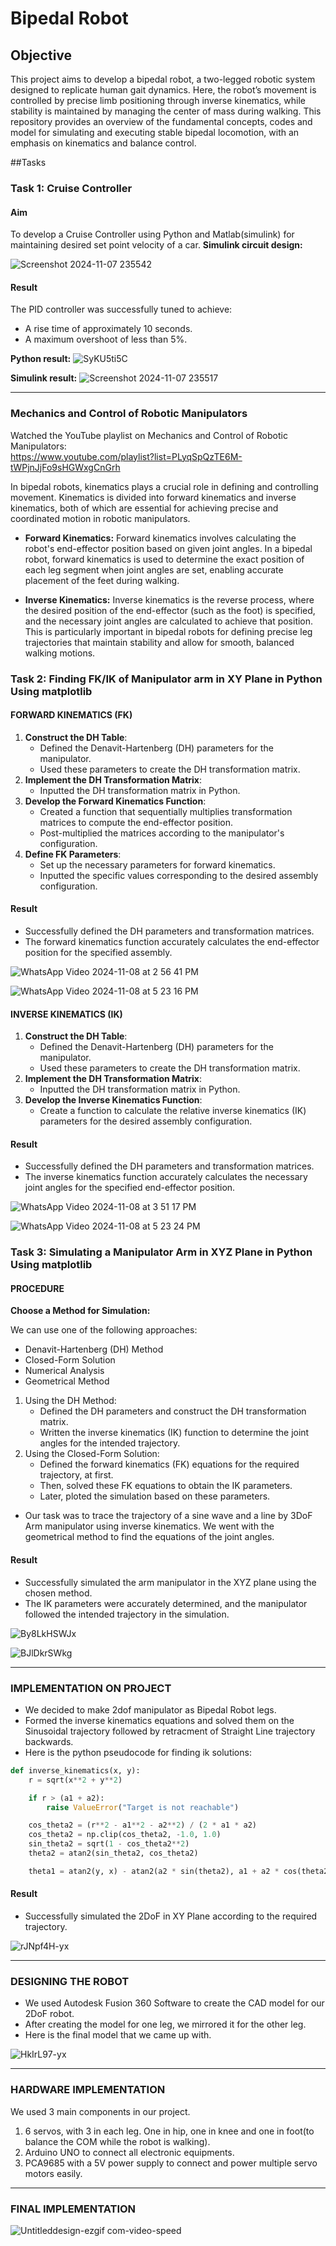 # Bipedal Robot
## Objective
This project aims to develop a bipedal robot, a two-legged robotic system designed to replicate human gait dynamics. Here, the robot’s movement is controlled by precise limb positioning through inverse kinematics, while stability is maintained by managing the center of mass during walking. This repository provides an overview of the fundamental concepts, codes and model for simulating and executing stable bipedal locomotion, with an emphasis on kinematics and balance control.

##Tasks

### Task 1: Cruise Controller 
#### Aim
To develop a Cruise Controller using Python and Matlab(simulink) for maintaining desired set point velocity of a car.
**Simulink circuit design:**

![Screenshot 2024-11-07 235542](https://github.com/user-attachments/assets/b502fb53-0f23-4376-9cfc-54237ecd8016)

#### Result

The PID controller was successfully tuned to achieve:
- A rise time of approximately 10 seconds.
- A maximum overshoot of less than 5%.

**Python result:**
![SyKU5ti5C](https://github.com/user-attachments/assets/12fbe362-feef-4fc4-8daf-3996e7bcd4f1)

**Simulink result:**
![Screenshot 2024-11-07 235517](https://github.com/user-attachments/assets/a90c50b4-ed2a-40e9-8107-4ad6e709757c)

---

### Mechanics and Control of Robotic Manipulators

Watched the YouTube playlist on Mechanics and Control of Robotic Manipulators: <br>
https://www.youtube.com/playlist?list=PLyqSpQzTE6M-tWPjnJjFo9sHGWxgCnGrh


In bipedal robots, kinematics plays a crucial role in defining and controlling movement. Kinematics is divided into forward kinematics and inverse kinematics, both of which are essential for achieving precise and coordinated motion in robotic manipulators.

- **Forward Kinematics:** Forward kinematics involves calculating the robot's end-effector position based on given joint angles. In a bipedal robot, forward kinematics is used to determine the exact position of each leg segment when joint angles are set, enabling accurate placement of the feet during walking.

- **Inverse Kinematics:** Inverse kinematics is the reverse process, where the desired position of the end-effector (such as the foot) is specified, and the necessary joint angles are calculated to achieve that position. This is particularly important in bipedal robots for defining precise leg trajectories that maintain stability and allow for smooth, balanced walking motions.

### Task 2: Finding FK/IK of Manipulator arm in XY Plane in Python Using matplotlib 
#### FORWARD KINEMATICS (FK)
1. **Construct the DH Table**:
    - Defined the Denavit-Hartenberg (DH) parameters for the manipulator.
    - Used these parameters to create the DH transformation matrix.
2. **Implement the DH Transformation Matrix**:
    - Inputted the DH transformation matrix in Python.
3. **Develop the Forward Kinematics Function**:
    - Created a function that sequentially multiplies transformation matrices to compute the end-effector position.
    - Post-multiplied the matrices according to the manipulator's configuration.
4. **Define FK Parameters**:
    - Set up the necessary parameters for forward kinematics.
    - Inputted the specific values corresponding to the desired assembly configuration.
   
#### Result
- Successfully defined the DH parameters and transformation matrices.
- The forward kinematics function accurately calculates the end-effector position for the specified assembly.

![WhatsApp Video 2024-11-08 at 2 56 41 PM](https://github.com/user-attachments/assets/bbcc3a39-8b33-4206-93d2-557aeead6b1e)

![WhatsApp Video 2024-11-08 at 5 23 16 PM](https://github.com/user-attachments/assets/70865eed-6e1d-4e9a-b3c7-0176f15c5572)

#### INVERSE KINEMATICS (IK)
1. **Construct the DH Table**:
    - Defined the Denavit-Hartenberg (DH) parameters for the manipulator.
    - Used these parameters to create the DH transformation matrix.
2. **Implement the DH Transformation Matrix**:
    - Inputted the DH transformation matrix in Python.
3. **Develop the Inverse Kinematics Function**:
    - Create a function to calculate the relative inverse kinematics (IK) parameters for the desired assembly configuration.

#### Result
- Successfully defined the DH parameters and transformation matrices.
- The inverse kinematics function accurately calculates the necessary joint angles for the specified end-effector position.

![WhatsApp Video 2024-11-08 at 3 51 17 PM](https://github.com/user-attachments/assets/41cdd9e7-82ab-4d8d-9c85-c435e8f71b97)

![WhatsApp Video 2024-11-08 at 5 23 24 PM](https://github.com/user-attachments/assets/6d017b42-6ecf-463b-bfee-0a550df742df)

### Task 3: Simulating a Manipulator Arm in XYZ Plane in Python Using matplotlib 
#### PROCEDURE
**Choose a Method for Simulation:**

We can use one of the following approaches:
-   Denavit-Hartenberg (DH) Method
-   Closed-Form Solution
-   Numerical Analysis
-   Geometrical Method

1. Using the DH Method:
   - Defined the DH parameters and construct the DH transformation matrix.
   - Written the inverse kinematics (IK) function to determine the joint angles for the intended trajectory.
2. Using the Closed-Form Solution:
   - Defined the forward kinematics (FK) equations for the required trajectory, at first.
   - Then, solved these FK equations to obtain the IK parameters.
   - Later, ploted the simulation based on these parameters.
- Our task was to trace the trajectory of a sine wave and a line by 3DoF Arm manipulator using inverse kinematics. We went with the geometrical method to find the equations of the joint angles.

#### Result
- Successfully simulated the arm manipulator in the XYZ plane using the chosen method.
- The IK parameters were accurately determined, and the manipulator followed the intended trajectory in the simulation.

![By8LkHSWJx](https://github.com/user-attachments/assets/5d0eb689-a231-469b-8235-3af9d5096b50)

![BJlDkrSWkg](https://github.com/user-attachments/assets/41201e08-5798-4b3e-a81c-6a34fc4ff971)

---

### IMPLEMENTATION ON PROJECT
- We decided to make 2dof manipulator as Bipedal Robot legs.
- Formed the inverse kinematics equations and solved them on the Sinusoidal trajectory followed by retracment of Straight Line trajectory backwards.
- Here is the python pseudocode for finding ik solutions:
```python
def inverse_kinematics(x, y):
    r = sqrt(x**2 + y**2)

    if r > (a1 + a2):
        raise ValueError("Target is not reachable")

    cos_theta2 = (r**2 - a1**2 - a2**2) / (2 * a1 * a2)
    cos_theta2 = np.clip(cos_theta2, -1.0, 1.0)
    sin_theta2 = sqrt(1 - cos_theta2**2)
    theta2 = atan2(sin_theta2, cos_theta2)

    theta1 = atan2(y, x) - atan2(a2 * sin(theta2), a1 + a2 * cos(theta2))

```

#### Result
- Successfully simulated the 2DoF in XY Plane according to the required trajectory.

![rJNpf4H-yx](https://github.com/user-attachments/assets/9a32321c-6504-4178-abde-647eb72cf70a)

---


### DESIGNING THE ROBOT
- We used Autodesk Fusion 360 Software to create the CAD model for our 2DoF robot.
- After creating the model for one leg, we mirrored it for the other leg.
- Here is the final model that we came up with.

![HkIrL97-yx](https://github.com/user-attachments/assets/20429521-7abb-49c0-bde2-b3560cba6a04)



---

### HARDWARE IMPLEMENTATION
We used 3 main components in our project.
1. 6 servos, with 3 in each leg. One in hip, one in knee and one in foot(to balance the COM while the robot is walking).
2. Arduino UNO to connect all electronic equipments.
3. PCA9685 with a 5V power supply to connect and power multiple servo motors easily.

---

### FINAL IMPLEMENTATION

![Untitleddesign-ezgif com-video-speed](https://github.com/user-attachments/assets/e2e18482-1649-4838-ac25-0335463a5be7)
